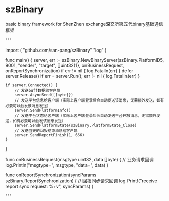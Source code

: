 # szBinary
basic binary framework for ShenZhen exchange深交所第五代binary基础通信框架


"""

import (
	"github.com/san-pang/szBinary"
	"log"
)

func main()  {
	server, err := szBinary.NewBinaryServer(szBinary.PlatformID5, 9001, "sender", "target", []uint32{1}, onBusinessRequest, onReportSynchronization)
	if err != nil {
		log.Fatalln(err)
	}
	defer server.Release()
	if err = server.Run(); err != nil {
		log.Fatalln(err)
	}

	if server.Connected() {
		// 发送buff数据给客户端
		server.AsyncSend([]byte{})
		// 发送平台信息给客户端（实际上客户端登录后会自动发送该消息，无需额外发送，如有必要可以触发该消息发送）
		server.SendPlatformInfo()
		// 发送平台状态给客户端（实际上客户端登录后会自动发送平台开放消息，无需额外发送，如有必要可以触发该消息发送）
		server.SendPlatformState(szBinary.PlatformState_Close)
		// 发送当天的回报结束消息给客户端
		server.SendReportFinish(1, 666)
	}

}

func onBusinessRequest(msgtype uint32, data []byte)  {
	// 业务请求回调
	log.Println("msgtype=", msgtype, "data=", data)
}

func onReportSynchronization(syncParams szBinary.ReportSynchronization)  {
	// 回报同步请求回调
	log.Printf("receive report sync request: %+v", syncParams)
}

"""
